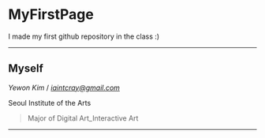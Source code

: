 # MyFirstPage
I made my first github repository in the class :)

***

## Myself
*Yewon Kim* / *iaintcray@gmail.com* 

Seoul Institute of the Arts 
> Major of Digital Art_Interactive Art

***
